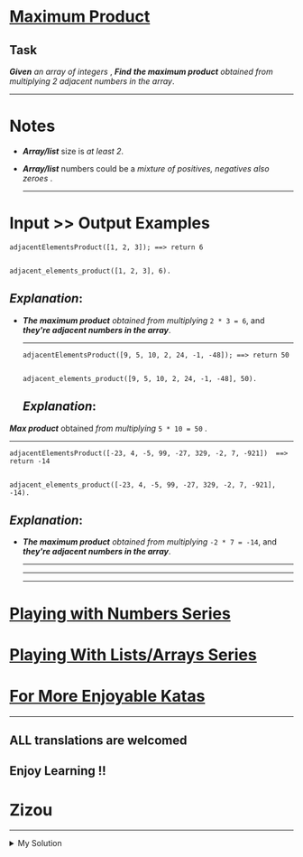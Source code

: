 # [Maximum Product](https://www.codewars.com/kata/5a4138acf28b82aa43000117)

## Task

**_Given_** _an array of integers_ , **_Find_** **_the maximum product_** _obtained from multiplying 2 adjacent numbers
in the array_.

---

# Notes

- **_Array/list_** size is _at least 2_.
- **_Array/list_** numbers could be a _mixture of positives, negatives also zeroes_ .

  ***

# Input >> Output Examples

    adjacentElementsProduct([1, 2, 3]); ==> return 6


    adjacent_elements_product([1, 2, 3], 6).

## **_Explanation_**:

- **_The maximum product_** _obtained from multiplying_ `2 * 3 = 6`, and **_they're adjacent numbers in the array_**.

  ***

      adjacentElementsProduct([9, 5, 10, 2, 24, -1, -48]); ==> return 50


      adjacent_elements_product([9, 5, 10, 2, 24, -1, -48], 50).

  ## **_Explanation_**:

**_Max product_** obtained _from multiplying_ `5 * 10 = 50` .

---

    adjacentElementsProduct([-23, 4, -5, 99, -27, 329, -2, 7, -921])  ==>  return -14


    adjacent_elements_product([-23, 4, -5, 99, -27, 329, -2, 7, -921], -14).

## **_Explanation_**:

- **_The maximum product_** _obtained from multiplying_ `-2 * 7 = -14`, and **_they're adjacent numbers in the array_**.

  ***

  ***

  ***

# [Playing with Numbers Series](https://www.codewars.com/collections/playing-with-numbers)

# [Playing With Lists/Arrays Series](https://www.codewars.com/collections/playing-with-lists-slash-arrays)

# [For More Enjoyable Katas](http://www.codewars.com/users/MrZizoScream/authored)

---

## ALL translations are welcomed

## Enjoy Learning !!

# Zizou

---

<details><summary>My Solution</summary>

```js
function adjacentElementsProduct(array) {
  return array.reduce((max, cur, i, arr) => {
    if (i > 0) {
      const product = arr[i] * arr[i - 1];
      max = product > max ? product : max;
    }
    return max;
  }, array[0] * array[1]);
}
```

</details>

